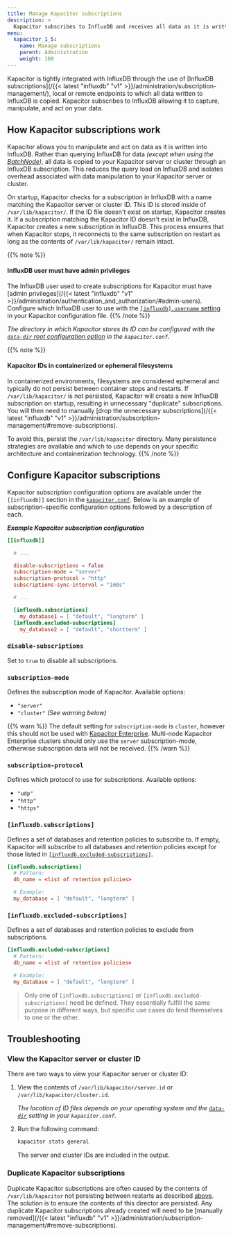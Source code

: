 ```yaml
---
title: Manage Kapacitor subscriptions
description: >
  Kapacitor subscribes to InfluxDB and receives all data as it is written to InfluxDB. This article walks through how Kapacitor subscriptions work, how to configure them, and how to manage them.
menu:
  kapacitor_1_5:
    name: Manage subscriptions
    parent: Administration
    weight: 100
---
```


Kapacitor is tightly integrated with InfluxDB through the use of [InfluxDB subscriptions](/{{< latest "influxdb" "v1" >}}/administration/subscription-management/),
local or remote endpoints to which all data written to InfluxDB is copied.
Kapacitor subscribes to InfluxDB allowing it to capture, manipulate, and act on your data.

## How Kapacitor subscriptions work
Kapacitor allows you to manipulate and act on data as it is written into InfluxDB.
Rather than querying InfluxDB for data *(except when using the [BatchNode](/kapacitor/v1.5/nodes/batch_node/))*,
all data is copied to your Kapacitor server or cluster through an InfluxDB subscription.
This reduces the query load on InfluxDB and isolates overhead associated with data
manipulation to your Kapacitor server or cluster.

On startup, Kapacitor checks for a subscription in InfluxDB with a name matching the Kapacitor server or cluster ID.
This ID is stored inside of `/var/lib/kapacitor/`.
If the ID file doesn't exist on startup, Kapacitor creates it.
If a subscription matching the Kapacitor ID doesn't exist in InfluxDB, Kapacitor
creates a new subscription in InfluxDB.
This process ensures that when Kapacitor stops, it reconnects to the same subscription
on restart as long as the contents of `/var/lib/kapacitor/` remain intact.

{{% note %}}
#### InfluxDB user must have admin privileges
The InfluxDB user used to create subscriptions for Kapacitor must have
[admin privileges](/{{< latest "influxdb" "v1" >}}/administration/authentication_and_authorization/#admin-users).
Configure which InfluxDB user to use with the [`[influxdb].username` setting](/kapacitor/v1.5/administration/configuration/#influxdb)
in your Kapacitor configuration file.
{{% /note %}}

_The directory in which Kapacitor stores its ID can be configured with the
[`data-dir` root configuration option](/kapacitor/v1.5/administration/configuration/#organization)
in the `kapacitor.conf`._

{{% note %}}
#### Kapacitor IDs in containerized or ephemeral filesystems
In containerized environments, filesystems are considered ephemeral and typically
do not persist between container stops and restarts.
If `/var/lib/kapacitor/` is not persisted, Kapacitor will create a new InfluxDB subscription
on startup, resulting in unnecessary "duplicate" subscriptions.
You will then need to manually [drop the unnecessary subscriptions](/{{< latest "influxdb" "v1" >}}/administration/subscription-management/#remove-subscriptions).

To avoid this, persist the `/var/lib/kapacitor` directory.
Many persistence strategies are available and which to use depends on your
specific architecture and containerization technology.
{{% /note %}}


## Configure Kapacitor subscriptions
Kapacitor subscription configuration options are available under the `[[influxdb]]` section in the [`kapacitor.conf`](/kapacitor/v1.5/administration/configuration/).
Below is an example of subscription-specific configuration options followed by a description of each.

_**Example Kapacitor subscription configuration**_
```toml
[[influxdb]]

  # ...

  disable-subscriptions = false
  subscription-mode = "server"
  subscription-protocol = "http"
  subscriptions-sync-interval = "1m0s"

  # ...

  [influxdb.subscriptions]
    my_database1 = [ "default", "longterm" ]
  [influxdb.excluded-subscriptions]
    my_database2 = [ "default", "shortterm" ]
```

### `disable-subscriptions`
Set to `true` to disable all subscriptions.

### `subscription-mode`
Defines the subscription mode of Kapacitor.
Available options:

- `"server"`
- `"cluster"` _(See warning below)_

{{% warn %}}
The default setting for `subscription-mode` is `cluster`, however this should
not be used with [Kapacitor Enterprise](/enterprise_kapacitor/).
Multi-node Kapacitor Enterprise clusters should only use the `server` subscription-mode,
otherwise subscription data will not be received.
{{% /warn %}}

### `subscription-protocol`
Defines which protocol to use for subscriptions.
Available options:

- `"udp"`
- `"http"`
- `"https"`

### `[influxdb.subscriptions]`
Defines a set of databases and retention policies to subscribe to.
If empty, Kapacitor will subscribe to all databases and retention policies except for those listed in
[`[influxdb.excluded-subscriptions]`](#influxdb-excluded-subscriptions).

```toml
[influxdb.subscriptions]
  # Pattern:
  db_name = <list of retention policies>

  # Example:
  my_database = [ "default", "longterm" ]
```

### `[influxdb.excluded-subscriptions]`
Defines a set of databases and retention policies to exclude from subscriptions.

```toml
[influxdb.excluded-subscriptions]
  # Pattern:
  db_name = <list of retention policies>

  # Example:
  my_database = [ "default", "longterm" ]
```

> Only one of `[influxdb.subscriptions]` or `[influxdb.excluded-subscriptions]`
> need be defined. They essentially fulfill the same purpose in different ways,
> but specific use cases do lend themselves to one or the other.

## Troubleshooting

### View the Kapacitor server or cluster ID
There are two ways to view your Kapacitor server or cluster ID:

1. View the contents of `/var/lib/kapacitor/server.id` or `/var/lib/kapacitor/cluster.id`.

    _The location of ID files depends on your operating system and the
    [`data-dir`](/kapacitor/v1.5/administration/configuration/#organization)
    setting in your `kapacitor.conf`._

2. Run the following command:

    ```bash
    kapacitor stats general
    ```

    The server and cluster IDs are included in the output.

### Duplicate Kapacitor subscriptions
Duplicate Kapacitor subscriptions are often caused by the contents of `/var/lib/kapacitor`
not persisting between restarts as described [above](#kapacitor-ids-in-containerized-or-ephemeral-filesystems).
The solution is to ensure the contents of this director are persisted.
Any duplicate Kapacitor subscriptions already created will need to be [manually removed](/{{< latest "influxdb" "v1" >}}/administration/subscription-management/#remove-subscriptions).
